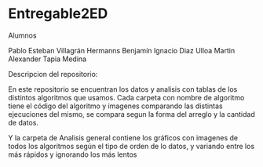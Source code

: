# Entregable2ED

Alumnos

Pablo Esteban Villagrán Hermanns 
Benjamín Ignacio Diaz Ulloa 
Martin Alexander Tapia Medina 

Descripcion del repositorio:

En este repositorio se encuentran los datos y analisis con tablas de los distintos algoritmos que usamos.
Cada carpeta con nombre de algoritmo tiene el código del algoritmo y imagenes comparando las distintas ejecuciones
del mismo, se compara segun la forma del arreglo y la cantidad de datos.

Y la carpeta de Analisis general contiene los gráficos con imagenes de todos los algoritmos según el tipo de orden de lo datos, y variando entre los más rápidos y 
ignorando los más lentos
